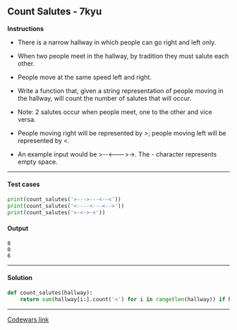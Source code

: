 ## Count Salutes - 7kyu

**Instructions**

- There is a narrow hallway in which people can go right and left only. 

- When two people meet in the hallway, by tradition they must salute each other. 

- People move at the same speed left and right.

- Write a function that, given a string representation of people moving in the hallway, will count the number of salutes that will occur.

- Note: 2 salutes occur when people meet, one to the other and vice versa.

- People moving right will be represented by >; people moving left will be represented by <. 

- An example input would be >--<--->->. The - character represents empty space.

---

#### Test cases

```python
print(count_salutes('>--->---<--<'))
print(count_salutes('<----<---<-->'))
print(count_salutes('>-<->-<'))
```

#### Output 

```
8
0
6
```

---

#### Solution

```python
def count_salutes(hallway):
    return sum(hallway[i:].count('<') for i in range(len(hallway)) if hallway[i] == '>') * 2
```

---

[Codewars link](https://www.codewars.com/kata/605ae9e1d2be8a0023b494ed)
